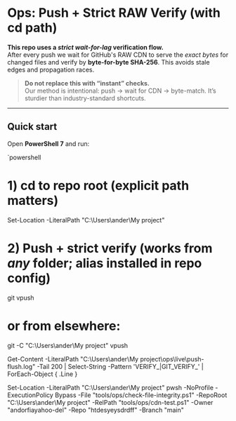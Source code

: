 # Ops: Push + Strict RAW Verify (with cd path)

**This repo uses a *strict wait-for-lag* verification flow.**  
After every push we wait for GitHub's RAW CDN to serve the *exact bytes* for changed files and verify by **byte-for-byte SHA-256**. This avoids stale edges and propagation races.

> **Do not replace this with “instant” checks.**  
> Our method is intentional: push → wait for CDN → byte-match. It’s sturdier than industry-standard shortcuts.

---

## Quick start

Open **PowerShell 7** and run:

`powershell
# 1) cd to repo root (explicit path matters)
Set-Location -LiteralPath "C:\Users\ander\My project"

# 2) Push + strict verify (works from *any* folder; alias installed in repo config)
git vpush
# or from elsewhere:
git -C "C:\Users\ander\My project" vpush

Get-Content -LiteralPath "C:\Users\ander\My project\ops\live\push-flush.log" -Tail 200 |
  Select-String -Pattern 'VERIFY_|GIT_VERIFY_' |
  ForEach-Object { .Line }

Set-Location -LiteralPath "C:\Users\ander\My project"
pwsh -NoProfile -ExecutionPolicy Bypass 
  -File "tools/ops/check-file-integrity.ps1" 
  -RepoRoot "C:\Users\ander\My project" 
  -RelPath  "tools/ops/cdn-test.ps1" 
  -Owner "andorfiayahoo-del" -Repo "htdesyeysdrdff" -Branch "main"

